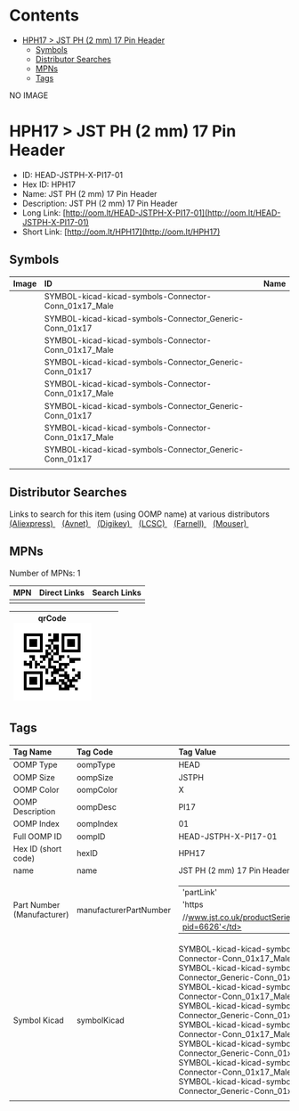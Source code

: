 



Contents
========

* [HPH17 > JST PH (2 mm) 17 Pin Header](#hph17--jst-ph-2-mm-17-pin-header)
	* [Symbols](#symbols)
	* [Distributor Searches](#distributor-searches)
	* [MPNs](#mpns)
	* [Tags](#tags)
  
NO IMAGE  
# HPH17 > JST PH (2 mm) 17 Pin Header

- ID: HEAD-JSTPH-X-PI17-01
- Hex ID: HPH17
- Name: JST PH (2 mm) 17 Pin Header
- Description: JST PH (2 mm) 17 Pin Header
- Long Link: [http://oom.lt/HEAD-JSTPH-X-PI17-01](http://oom.lt/HEAD-JSTPH-X-PI17-01)
- Short Link: [http://oom.lt/HPH17](http://oom.lt/HPH17)

## Symbols
  

|Image|ID|Name|
| :--- | :--- | :--- |
|![]()|SYMBOL-kicad-kicad-symbols-Connector-Conn_01x17_Male||
|![]()|SYMBOL-kicad-kicad-symbols-Connector_Generic-Conn_01x17||
|![]()|SYMBOL-kicad-kicad-symbols-Connector-Conn_01x17_Male||
|![]()|SYMBOL-kicad-kicad-symbols-Connector_Generic-Conn_01x17||
|![]()|SYMBOL-kicad-kicad-symbols-Connector-Conn_01x17_Male||
|![]()|SYMBOL-kicad-kicad-symbols-Connector_Generic-Conn_01x17||
|![]()|SYMBOL-kicad-kicad-symbols-Connector-Conn_01x17_Male||
|![]()|SYMBOL-kicad-kicad-symbols-Connector_Generic-Conn_01x17||
||||

## Distributor Searches
  
Links to search for this item (using OOMP name) at various distributors  
[(Aliexpress) ](https://www.aliexpress.com/wholesale?SearchText=1117JST+PH+2+mm+17+Pin+Header)&nbsp;&nbsp;&nbsp;[(Avnet) ](https://www.avnet.com/shop/us/search/JST+PH+2+mm+17+Pin+Header)&nbsp;&nbsp;&nbsp;[(Digikey) ](https://www.digikey.co.uk/en/products/result?s=JST+PH+2+mm+17+Pin+Header)&nbsp;&nbsp;&nbsp;[(LCSC) ](https://www.lcsc.com/search?q=JST+PH+2+mm+17+Pin+Header)&nbsp;&nbsp;&nbsp;[(Farnell) ](https://uk.farnell.com/search?st=JST+PH+2+mm+17+Pin+Header)&nbsp;&nbsp;&nbsp;[(Mouser) ](https://www.mouser.com/c/?q=JST+PH+2+mm+17+Pin+Header)&nbsp;&nbsp;&nbsp;
## MPNs
  
Number of MPNs: 1  

|MPN|Direct Links|Search Links|
| :--- | :--- | :--- |
||||
  

|qrCode<br>[![](https://raw.githubusercontent.com/oomlout/oomlout_OOMP_parts_V2/main/HEAD/JSTPH/X/PI17/01/qrCode_140.png)](https://github.com/oomlout/oomlout_OOMP_parts_V2/tree/main/HEAD/JSTPH/X/PI17/01/qrCode.png)||||
| :---: | :---: | :---: | :---: |

## Tags
  

|Tag Name|Tag Code|Tag Value|
| :--- | :--- | :--- |
|OOMP Type|oompType|HEAD|
|OOMP Size|oompSize|JSTPH|
|OOMP Color|oompColor|X|
|OOMP Description|oompDesc|PI17|
|OOMP Index|oompIndex|01|
|Full OOMP ID|oompID|HEAD-JSTPH-X-PI17-01|
|Hex ID (short code)|hexID|HPH17|
|name|name|JST PH (2 mm) 17 Pin Header|
|Part Number (Manufacturer)|manufacturerPartNumber|<table><tr><td>'partLink'</td></tr><tr><td> 'https</td></tr><tr><td>//www.jst.co.uk/productSeries.php?pid=6626'</td></tr></table>|
|Symbol Kicad|symbolKicad|SYMBOL-kicad-kicad-symbols-Connector-Conn_01x17_Male, SYMBOL-kicad-kicad-symbols-Connector_Generic-Conn_01x17, SYMBOL-kicad-kicad-symbols-Connector-Conn_01x17_Male, SYMBOL-kicad-kicad-symbols-Connector_Generic-Conn_01x17, SYMBOL-kicad-kicad-symbols-Connector-Conn_01x17_Male, SYMBOL-kicad-kicad-symbols-Connector_Generic-Conn_01x17, SYMBOL-kicad-kicad-symbols-Connector-Conn_01x17_Male, SYMBOL-kicad-kicad-symbols-Connector_Generic-Conn_01x17|
||||
